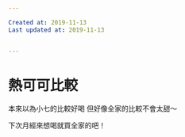 ```yaml
---

Created at: 2019-11-13
Last updated at: 2019-11-13


---
```


# 熱可可比較


本來以為小七的比較好喝
但好像全家的比較不會太甜～

下次月經來想喝就買全家的吧！

